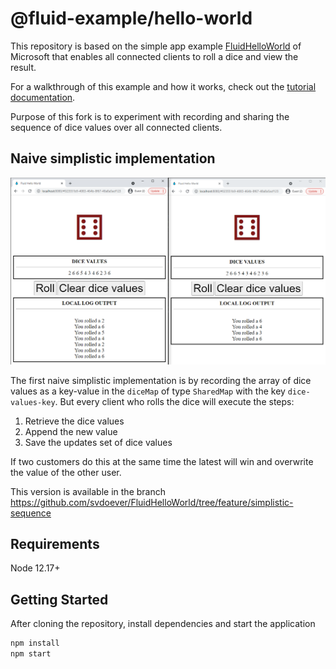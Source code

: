 # @fluid-example/hello-world

This repository is based on the simple app example [FluidHelloWorld](https://github.com/microsoft/FluidHelloWorld)
of Microsoft that enables all connected clients to roll a dice and view the result. 

For a
walkthrough of this example and how it works, check out the [tutorial documentation](https://aka.ms/fluid/tutorial).

Purpose of this fork is to experiment with recording and sharing the sequence of dice values over all connected clients.

## Naive simplistic implementation
![Roll dice and show sequence](README_artifacts/RollDiceWithSequence.png)

The first naive simplistic implementation is by recording the array of dice values as a key-value in the `diceMap` of type `SharedMap` with the key `dice-values-key`. But every client who rolls the dice will execute the steps:

1. Retrieve the dice values
2. Append the new value
3. Save the updates set of dice values

If two customers do this at the same time the latest will win and overwrite the value of the other user.

This version is available in the branch https://github.com/svdoever/FluidHelloWorld/tree/feature/simplistic-sequence

## Requirements

Node 12.17+

## Getting Started

After cloning the repository, install dependencies and start the application

```bash
npm install
npm start
```